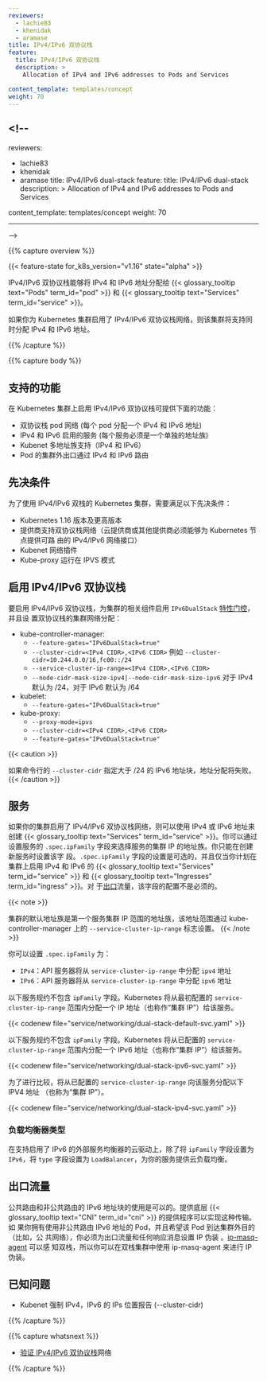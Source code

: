 ```yaml
---
reviewers:
  - lachie83
  - khenidak
  - aramase
title: IPv4/IPv6 双协议栈
feature:
  title: IPv4/IPv6 双协议栈
  description: >
    Allocation of IPv4 and IPv6 addresses to Pods and Services

content_template: templates/concept
weight: 70
---
```


## <!--

reviewers:

- lachie83
- khenidak
- aramase title: IPv4/IPv6 dual-stack feature: title: IPv4/IPv6 dual-stack
  description: > Allocation of IPv4 and IPv6 addresses to Pods and Services

content_template: templates/concept weight: 70

---

-->

{{% capture overview %}}

{{< feature-state for_k8s_version="v1.16" state="alpha" >}}

<!--
 IPv4/IPv6 dual-stack enables the allocation of both IPv4 and IPv6 addresses to {{< glossary_tooltip text="Pods" term_id="pod" >}} and {{< glossary_tooltip text="Services" term_id="service" >}}.
-->

IPv4/IPv6 双协议栈能够将 IPv4 和 IPv6 地址分配给
{{< glossary_tooltip text="Pods" term_id="pod" >}} 和
{{< glossary_tooltip text="Services" term_id="service" >}}。

<!--
If you enable IPv4/IPv6 dual-stack networking for your Kubernetes cluster, the cluster will support the simultaneous assignment of both IPv4 and IPv6 addresses.
-->

如果你为 Kubernetes 集群启用了 IPv4/IPv6 双协议栈网络，则该集群将支持同时分配
IPv4 和 IPv6 地址。

{{% /capture %}}

{{% capture body %}}

<!--
## Supported Features
-->

## 支持的功能

<!--
Enabling IPv4/IPv6 dual-stack on your Kubernetes cluster provides the following features:
-->

在 Kubernetes 集群上启用 IPv4/IPv6 双协议栈可提供下面的功能：

<!--
   * Dual-stack Pod networking (a single IPv4 and IPv6 address assignment per Pod)
   * IPv4 and IPv6 enabled Services (each Service must be for a single address family)
   * Kubenet multi address family support (IPv4 and IPv6)
   * Pod off-cluster egress routing (eg. the Internet) via both IPv4 and IPv6 interfaces
-->

- 双协议栈 pod 网络 (每个 pod 分配一个 IPv4 和 IPv6 地址)
- IPv4 和 IPv6 启用的服务 (每个服务必须是一个单独的地址族)
- Kubenet 多地址族支持（IPv4 和 IPv6）
- Pod 的集群外出口通过 IPv4 和 IPv6 路由

<!--
## Prerequisites
-->

## 先决条件

<!--
The following prerequisites are needed in order to utilize IPv4/IPv6 dual-stack Kubernetes clusters:
-->

为了使用 IPv4/IPv6 双栈的 Kubernetes 集群，需要满足以下先决条件：

<!--
   * Kubernetes 1.16 or later
   * Provider support for dual-stack networking (Cloud provider or otherwise must be able to provide Kubernetes nodes with routable IPv4/IPv6 network interfaces)
   * Kubenet network plugin
   * Kube-proxy running in mode IPVS
-->

- Kubernetes 1.16 版本及更高版本
- 提供商支持双协议栈网络（云提供商或其他提供商必须能够为 Kubernetes 节点提供可路
  由的 IPv4/IPv6 网络接口）
- Kubenet 网络插件
- Kube-proxy 运行在 IPVS 模式

<!--
## Enable IPv4/IPv6 dual-stack
-->

## 启用 IPv4/IPv6 双协议栈

<!--
To enable IPv4/IPv6 dual-stack, enable the `IPv6DualStack` [feature gate](/docs/reference/command-line-tools-reference/feature-gates/) for the relevant components of your cluster, and set dual-stack cluster network assignments:
-->

要启用 IPv4/IPv6 双协议栈，为集群的相关组件启用 `IPv6DualStack`
[特性门控](/docs/reference/command-line-tools-reference/feature-gates/)，并且设
置双协议栈的集群网络分配：

- kube-controller-manager:
  - `--feature-gates="IPv6DualStack=true"`
  - `--cluster-cidr=<IPv4 CIDR>,<IPv6 CIDR>` 例如
    `--cluster-cidr=10.244.0.0/16,fc00::/24`
  - `--service-cluster-ip-range=<IPv4 CIDR>,<IPv6 CIDR>`
  - `--node-cidr-mask-size-ipv4|--node-cidr-mask-size-ipv6` 对于 IPv4 默认为
    /24，对于 IPv6 默认为 /64
- kubelet:
  - `--feature-gates="IPv6DualStack=true"`
- kube-proxy:
  - `--proxy-mode=ipvs`
  - `--cluster-cidr=<IPv4 CIDR>,<IPv6 CIDR>`
  - `--feature-gates="IPv6DualStack=true"`

{{< caution >}}

<!--
If you specify an IPv6 address block larger than a /24 via  `--cluster-cidr` on the command line, that assignment will fail.
-->

如果命令行的 `--cluster-cidr` 指定大于 /24 的 IPv6 地址块，地址分配将失败。
{{< /caution >}}

<!--
## Services
-->

## 服务

<!--
If your cluster has IPv4/IPv6 dual-stack networking enabled, you can create {{< glossary_tooltip text="Services" term_id="service" >}} with either an IPv4 or an IPv6 address. You can choose the address family for the Service's cluster IP by setting a field, `.spec.ipFamily`, on that Service.
You can only set this field when creating a new Service. Setting the `.spec.ipFamily` field is optional and should only be used if you plan to enable IPv4 and IPv6 {{< glossary_tooltip text="Services" term_id="service" >}} and {{< glossary_tooltip text="Ingresses" term_id="ingress" >}} on your cluster. The configuration of this field not a requirement for [egress](#egress-traffic) traffic.
-->

如果你的集群启用了 IPv4/IPv6 双协议栈网络，则可以使用 IPv4 或 IPv6 地址来创建
{{< glossary_tooltip text="Services" term_id="service" >}}。你可以通过设置服务的
`.spec.ipFamily` 字段来选择服务的集群 IP 的地址族。你只能在创建新服务时设置该字
段。`.spec.ipFamily` 字段的设置是可选的，并且仅当你计划在集群上启用 IPv4 和 IPv6
的 {{< glossary_tooltip text="Services" term_id="service" >}} 和
{{< glossary_tooltip text="Ingresses" term_id="ingress" >}}。对
于[出口](#出口流量)流量，该字段的配置不是必须的。

{{< note >}}

<!--
The default address family for your cluster is the address family of the first service cluster IP range configured via the `--service-cluster-ip-range` flag to the kube-controller-manager.
-->

集群的默认地址族是第一个服务集群 IP 范围的地址族，该地址范围通过
kube-controller-manager 上的 `--service-cluster-ip-range` 标志设置。
{{< /note >}}

<!--
You can set `.spec.ipFamily` to either:
-->

你可以设置 `.spec.ipFamily` 为：

<!--
   * `IPv4`: The API server will assign an IP from a `service-cluster-ip-range` that is `ipv4`
   * `IPv6`: The API server will assign an IP from a `service-cluster-ip-range` that is `ipv6`
-->

- `IPv4`：API 服务器将从 `service-cluster-ip-range` 中分配 `ipv4` 地址
- `IPv6`：API 服务器将从 `service-cluster-ip-range` 中分配 `ipv6` 地址

<!--
The following Service specification does not include the `ipFamily` field. Kubernetes will assign an IP address (also known as a "cluster IP") from the first configured `service-cluster-ip-range` to this Service.
-->

以下服务规约不包含 `ipFamily` 字段。Kubernetes 将从最初配置的
`service-cluster-ip-range` 范围内分配一个 IP 地址（也称作“集群 IP”）给该服务。

{{< codenew file="service/networking/dual-stack-default-svc.yaml" >}}

<!--
The following Service specification includes the `ipFamily` field. Kubernetes will assign an IPv6 address (also known as a "cluster IP") from the configured `service-cluster-ip-range` to this Service.
-->

以下服务规约不包含 `ipFamily` 字段。Kubernetes 将从已配置的
`service-cluster-ip-range` 范围内分配一个 IPv6 地址（也称作“集群 IP”）给该服务。

{{< codenew file="service/networking/dual-stack-ipv6-svc.yaml" >}}

<!--
For comparison, the following Service specification will be assigned an IPV4 address (also known as a "cluster IP") from the configured `service-cluster-ip-range` to this Service.
-->

为了进行比较，将从已配置的 `service-cluster-ip-range` 向该服务分配以下 IPV4 地址
（也称为“集群 IP”）。

{{< codenew file="service/networking/dual-stack-ipv4-svc.yaml" >}}

<!--
### Type LoadBalancer
-->

### 负载均衡器类型

<!--
On cloud providers which support IPv6 enabled external load balancers, setting the `type` field to `LoadBalancer` in additional to setting `ipFamily` field to `IPv6` provisions a cloud load balancer for your Service.
-->

在支持启用了 IPv6 的外部服务均衡器的云驱动上，除了将 `ipFamily` 字段设置为
`IPv6`，将 `type` 字段设置为 `LoadBalancer`，为你的服务提供云负载均衡。

<!--
## Egress Traffic
-->

## 出口流量

<!--
The use of publicly routable and non-publicly routable IPv6 address blocks is acceptable provided the underlying {{< glossary_tooltip text="CNI" term_id="cni" >}} provider is able to implement the transport. If you have a Pod that uses non-publicly routable IPv6 and want that Pod to reach off-cluster destinations (eg. the public Internet), you must set up IP masquerading for the egress traffic and any replies. The [ip-masq-agent](https://github.com/kubernetes-incubator/ip-masq-agent) is dual-stack aware, so you can use ip-masq-agent for IP masquerading on dual-stack clusters.
-->

公共路由和非公共路由的 IPv6 地址块的使用是可以的。提供底层
{{< glossary_tooltip text="CNI" term_id="cni" >}} 的提供程序可以实现这种传输。如
果你拥有使用非公共路由 IPv6 地址的 Pod，并且希望该 Pod 到达集群外目的（比如，公
共网络），你必须为出口流量和任何响应消息设置 IP 伪装
。[ip-masq-agent](https://github.com/kubernetes-incubator/ip-masq-agent) 可以感
知双栈，所以你可以在双栈集群中使用 ip-masq-agent 来进行 IP 伪装。

<!--
## Known Issues
-->

## 已知问题

<!--
   * Kubenet forces IPv4,IPv6 positional reporting of IPs (--cluster-cidr)
-->

- Kubenet 强制 IPv4，IPv6 的 IPs 位置报告 (--cluster-cidr)

{{% /capture %}}

{{% capture whatsnext %}}

<!--
* [Validate IPv4/IPv6 dual-stack](/docs/tasks/network/validate-dual-stack) networking
-->

- [验证 IPv4/IPv6 双协议栈](/docs/tasks/network/validate-dual-stack)网络

{{% /capture %}}
